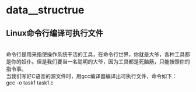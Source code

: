 # data__structrue
Linux命令行编译可执行文件
-------
<br>
命令行是用来指使操作系统干活的工具，在命令行世界，你就是大爷，各种工具都是你的奴仆。但是我们要当一名聪明的大爷，因为工具都是死脑筋，只能按照你的指令事。
<br>
当我们写好C语言的源文件时，用gcc编译器编译出可执行文件，命令如下：
<br>
gcc -o task1 task1.c

